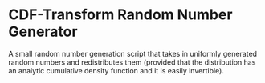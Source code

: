 # CDF-Transform Random Number Generator
A small random number generation script that takes in uniformly generated random numbers and redistributes them (provided that the distribution has an analytic cumulative density function and it is easily invertible).
